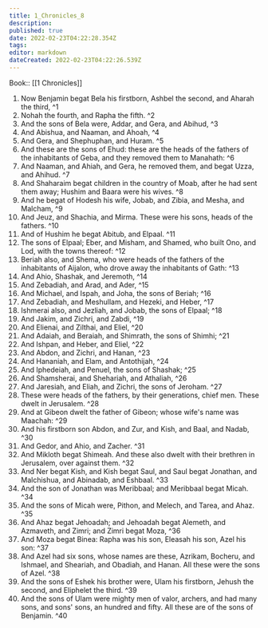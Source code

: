 ```yaml
---
title: 1_Chronicles_8
description: 
published: true
date: 2022-02-23T04:22:28.354Z
tags: 
editor: markdown
dateCreated: 2022-02-23T04:22:26.539Z
---
```


 Book:: [[1 Chronicles]]
 1. Now Benjamin begat Bela his firstborn, Ashbel the second, and Aharah the third, ^1
 2. Nohah the fourth, and Rapha the fifth. ^2
 3. And the sons of Bela were, Addar, and Gera, and Abihud, ^3
 4. And Abishua, and Naaman, and Ahoah, ^4
 5. And Gera, and Shephuphan, and Huram. ^5
 6. And these are the sons of Ehud: these are the heads of the fathers of the inhabitants of Geba, and they removed them to Manahath: ^6
 7. And Naaman, and Ahiah, and Gera, he removed them, and begat Uzza, and Ahihud. ^7
 8. And Shaharaim begat children in the country of Moab, after he had sent them away; Hushim and Baara were his wives. ^8
 9. And he begat of Hodesh his wife, Jobab, and Zibia, and Mesha, and Malcham, ^9
 10. And Jeuz, and Shachia, and Mirma. These were his sons, heads of the fathers. ^10
 11. And of Hushim he begat Abitub, and Elpaal. ^11
 12. The sons of Elpaal; Eber, and Misham, and Shamed, who built Ono, and Lod, with the towns thereof: ^12
 13. Beriah also, and Shema, who were heads of the fathers of the inhabitants of Aijalon, who drove away the inhabitants of Gath: ^13
 14. And Ahio, Shashak, and Jeremoth, ^14
 15. And Zebadiah, and Arad, and Ader, ^15
 16. And Michael, and Ispah, and Joha, the sons of Beriah; ^16
 17. And Zebadiah, and Meshullam, and Hezeki, and Heber, ^17
 18. Ishmerai also, and Jezliah, and Jobab, the sons of Elpaal; ^18
 19. And Jakim, and Zichri, and Zabdi, ^19
 20. And Elienai, and Zilthai, and Eliel, ^20
 21. And Adaiah, and Beraiah, and Shimrath, the sons of Shimhi; ^21
 22. And Ishpan, and Heber, and Eliel, ^22
 23. And Abdon, and Zichri, and Hanan, ^23
 24. And Hananiah, and Elam, and Antothijah, ^24
 25. And Iphedeiah, and Penuel, the sons of Shashak; ^25
 26. And Shamsherai, and Shehariah, and Athaliah, ^26
 27. And Jaresiah, and Eliah, and Zichri, the sons of Jeroham. ^27
 28. These were heads of the fathers, by their generations, chief men. These dwelt in Jerusalem. ^28
 29. And at Gibeon dwelt the father of Gibeon; whose wife's name was Maachah: ^29
 30. And his firstborn son Abdon, and Zur, and Kish, and Baal, and Nadab, ^30
 31. And Gedor, and Ahio, and Zacher. ^31
 32. And Mikloth begat Shimeah. And these also dwelt with their brethren in Jerusalem, over against them. ^32
 33. And Ner begat Kish, and Kish begat Saul, and Saul begat Jonathan, and Malchishua, and Abinadab, and Eshbaal. ^33
 34. And the son of Jonathan was Meribbaal; and Meribbaal begat Micah. ^34
 35. And the sons of Micah were, Pithon, and Melech, and Tarea, and Ahaz. ^35
 36. And Ahaz begat Jehoadah; and Jehoadah begat Alemeth, and Azmaveth, and Zimri; and Zimri begat Moza, ^36
 37. And Moza begat Binea: Rapha was his son, Eleasah his son, Azel his son: ^37
 38. And Azel had six sons, whose names are these, Azrikam, Bocheru, and Ishmael, and Sheariah, and Obadiah, and Hanan. All these were the sons of Azel. ^38
 39. And the sons of Eshek his brother were, Ulam his firstborn, Jehush the second, and Eliphelet the third. ^39
 40. And the sons of Ulam were mighty men of valor, archers, and had many sons, and sons' sons, an hundred and fifty. All these are of the sons of Benjamin. ^40
